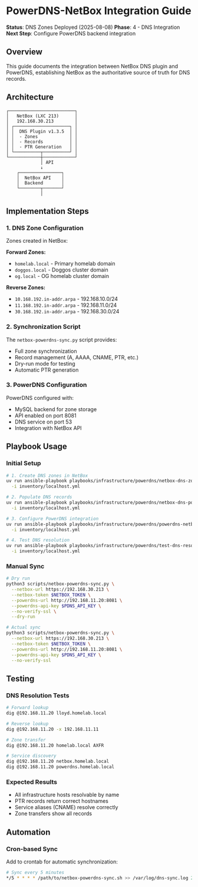 # PowerDNS-NetBox Integration Guide

**Status**: DNS Zones Deployed (2025-08-08)
**Phase**: 4 - DNS Integration
**Next Step**: Configure PowerDNS backend integration

## Overview

This guide documents the integration between NetBox DNS plugin and PowerDNS, establishing NetBox as the authoritative source of truth for DNS records.

## Architecture

```text
┌─────────────────────────┐
│   NetBox (LXC 213)      │
│   192.168.30.213        │
│ ┌─────────────────────┐ │
│ │  DNS Plugin v1.3.5  │ │
│ │  - Zones            │ │
│ │  - Records          │ │
│ │  - PTR Generation   │ │
│ └──────────┬──────────┘ │
└────────────┼────────────┘
             │ API
             ↓
    ┌────────────────┐
    │  NetBox API    │
    │  Backend       │
    └────────┬───────┘
             │
```

## Implementation Steps

### 1. DNS Zone Configuration

Zones created in NetBox:

**Forward Zones:**
- `homelab.local` - Primary homelab domain
- `doggos.local` - Doggos cluster domain
- `og.local` - OG homelab cluster domain

**Reverse Zones:**
- `10.168.192.in-addr.arpa` - 192.168.10.0/24
- `11.168.192.in-addr.arpa` - 192.168.11.0/24
- `30.168.192.in-addr.arpa` - 192.168.30.0/24

### 2. Synchronization Script

The `netbox-powerdns-sync.py` script provides:
- Full zone synchronization
- Record management (A, AAAA, CNAME, PTR, etc.)
- Dry-run mode for testing
- Automatic PTR generation

### 3. PowerDNS Configuration

PowerDNS configured with:
- MySQL backend for zone storage
- API enabled on port 8081
- DNS service on port 53
- Integration with NetBox API

## Playbook Usage

### Initial Setup

```bash
# 1. Create DNS zones in NetBox
uv run ansible-playbook playbooks/infrastructure/powerdns/netbox-dns-zones-setup.yml \
  -i inventory/localhost.yml

# 2. Populate DNS records
uv run ansible-playbook playbooks/infrastructure/powerdns/netbox-dns-populate-records.yml \
  -i inventory/localhost.yml

# 3. Configure PowerDNS integration
uv run ansible-playbook playbooks/infrastructure/powerdns/powerdns-netbox-integration.yml \
  -i inventory/localhost.yml

# 4. Test DNS resolution
uv run ansible-playbook playbooks/infrastructure/powerdns/test-dns-resolution.yml \
  -i inventory/localhost.yml
```

### Manual Sync

```bash
# Dry run
python3 scripts/netbox-powerdns-sync.py \
  --netbox-url https://192.168.30.213 \
  --netbox-token $NETBOX_TOKEN \
  --powerdns-url http://192.168.11.20:8081 \
  --powerdns-api-key $PDNS_API_KEY \
  --no-verify-ssl \
  --dry-run

# Actual sync
python3 scripts/netbox-powerdns-sync.py \
  --netbox-url https://192.168.30.213 \
  --netbox-token $NETBOX_TOKEN \
  --powerdns-url http://192.168.11.20:8081 \
  --powerdns-api-key $PDNS_API_KEY \
  --no-verify-ssl
```

## Testing

### DNS Resolution Tests

```bash
# Forward lookup
dig @192.168.11.20 lloyd.homelab.local

# Reverse lookup
dig @192.168.11.20 -x 192.168.11.11

# Zone transfer
dig @192.168.11.20 homelab.local AXFR

# Service discovery
dig @192.168.11.20 netbox.homelab.local
dig @192.168.11.20 powerdns.homelab.local
```

### Expected Results

- All infrastructure hosts resolvable by name
- PTR records return correct hostnames
- Service aliases (CNAME) resolve correctly
- Zone transfers show all records

## Automation

### Cron-based Sync

Add to crontab for automatic synchronization:

```bash
# Sync every 5 minutes
*/5 * * * * /path/to/netbox-powerdns-sync.sh >> /var/log/dns-sync.log 2>&1
```
